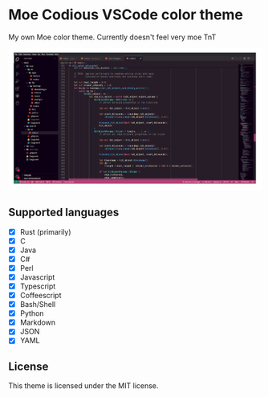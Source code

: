 # Moe Codious VSCode color theme

My own Moe color theme. Currently doesn't feel very moe TnT

![Screenshot](screenshot.png)

## Supported languages

- [x] Rust (primarily)
- [x] C
- [x] Java
- [x] C#
- [x] Perl
- [x] Javascript
- [x] Typescript
- [x] Coffeescript
- [x] Bash/Shell
- [x] Python
- [x] Markdown
- [x] JSON
- [x] YAML

## License

This theme is licensed under the MIT license.

